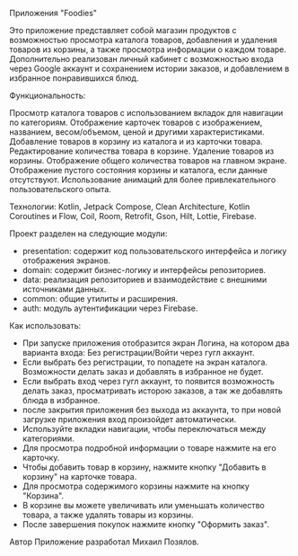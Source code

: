 Приложения "Foodies"

Это приложение представляет собой магазин продуктов с возможностью просмотра каталога товаров, добавления и удаления товаров из корзины, а также просмотра информации о каждом товаре.
Дополнительно реализован личный кабинет с возможностью входа через Google аккаунт и сохранением истории заказов, и добавлением в избранное понравившихся блюд.

Функциональность:

Просмотр каталога товаров с использованием вкладок для навигации по категориям.
Отображение карточек товаров с изображением, названием, весом/объемом, ценой и другими характеристиками.
Добавление товаров в корзину из каталога и из карточки товара.
Редактирование количества товара в корзине.
Удаление товаров из корзины.
Отображение общего количества товаров на главном экране.
Отображение пустого состояния корзины и каталога, если данные отсутствуют.
Использование анимаций для более привлекательного пользовательского опыта.

Технологии: Kotlin, Jetpack Compose, Clean Architecture, Kotlin Coroutines и Flow, Coil, Room, Retrofit, Gson, Hilt, Lottie, Firebase.

Проект разделен на следующие модули:  
*  presentation: содержит код пользовательского интерфейса и логику отображения экранов.  
*  domain: содержит бизнес-логику и интерфейсы репозиториев.  
*  data: реализация репозиториев и взаимодействие с внешними источниками данных.  
*  common: общие утилиты и расширения. 
*  auth: модуль аутентификации через Firebase.

Как использовать:  
*  При запуске приложения отобразится экран Логина, на котором два варианта входа: Без регистрации/Войти через гугл аккаунт.  
*  Если выбрать без регистрации, то попадете на экран каталога. Возможности делать заказ и добавлять в избранное не будет.  
*  Если выбрать вход через гугл аккаунт, то появится возможность делать заказ, просматривать исторою заказов, а так же добавлять блюда в избранное.
*  после закрытия приложения без выхода из аккаунта, то при новой загрузке приложения вход произойдет автоматически.  
*  Используйте вкладки навигации, чтобы переключаться между категориями.   
*  Для просмотра подробной информации о товаре нажмите на его карточку.    
*  Чтобы добавить товар в корзину, нажмите кнопку "Добавить в корзину" на карточке товара.  
*  Для просмотра содержимого корзины нажмите на кнопку "Корзина".   
*  В корзине вы можете увеличивать или уменьшать количество товара, а также удалять товары из корзины.
*  После завершения покупок нажмите кнопку "Оформить заказ".

Автор
Приложение разработал Михаил Позялов.
